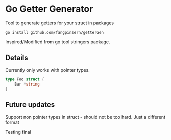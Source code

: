# Go Getter Generator

Tool to generate getters for your struct in packages

```
go install github.com/fangpinsern/getterGen
```

Inspired/Modified from go tool stringers package.

## Details

Currently only works with pointer types.

```go
type Foo struct {
    Bar *string
}
```

## Future updates

Support non pointer types in struct - should not be too hard. Just a different format

Testing final

